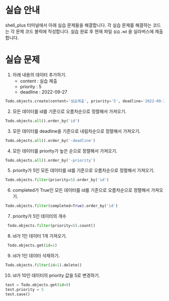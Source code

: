 # 실습 안내

shell_plus 터미널에서 아래 실습 문제들을 해결합니다.
각 실습 문제를 해결하는 코드는 각 문제 코드 블럭에 작성합니다.
실습 완료 후 현재 파일 `실습.md` 을 실라버스에 제출합니다.

# 실습 문제

1. 아래 내용의 데이터 추가하기.
   - content : 실습 제출
   - priority : 5
   - deadline : 2022-09-27

```py
Todo.objects.create(content='실습제출', priority='5', deadline='2022-09-27')

```

2. 모든 데이터를 id를 기준으로 오름차순으로 정렬해서 가져오기.

```py
Todo.objects.all().order_by('id')
```

3. 모든 데이터를 deadline을 기준으로 내림차순으로 정렬해서 가져오기.

```py
Todo.objects.all().order_by('-deadline')

```

4. 모든 데이터를 priority가 높은 순으로 정렬해서 가져오기.

```py
Todo.objects.all().order_by('-priority')

```

5. priority가 5인 모든 데이터를 id를 기준으로 오름차순으로 정렬해서 가져오기.

```py
Todo.objects.filter(priority=5).order_by('id')
```


6. completed가 True인 모든 데이터를 id를 기준으로 오름차순으로 정렬해서 가져오기.

```py
Todo.objects.filter(completed=True).order_by('id')
```

7. priority가 5인 데이터의 개수

```py
 Todo.objects.filter(priority=5).count()

```

8. id가 1인 데이터 1개 가져오기.

```py
 Todo.objects.get(id=1)

```

9. id가 1인 데이터 삭제하기.

```py
Todo.objects.filter(id=1).delete()
```

10. id가 10인 데이터의 priority 값을 5로 변경하기.

```py
test = Todo.objects.get(id=9)
test.priority = 5
test.save()

```

